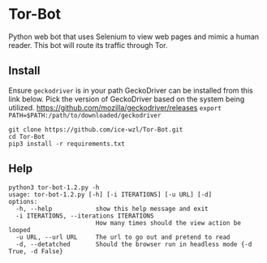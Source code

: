 # Tor-Bot
Python web bot that uses Selenium to view web pages and mimic a human reader.  This bot will route its traffic through Tor.
## Install
Ensure `geckodriver` is in your path
GeckoDriver can be installed from this link below. Pick the version of GeckoDriver based on the system being utilized.
https://github.com/mozilla/geckodriver/releases
`export PATH=$PATH:/path/to/downloaded/geckodriver`
````
git clone https://github.com/ice-wzl/Tor-Bot.git
cd Tor-Bot
pip3 install -r requirements.txt
````
## Help
````
python3 tor-bot-1.2.py -h                                                                                      
usage: tor-bot-1.2.py [-h] [-i ITERATIONS] [-u URL] [-d]
options:
  -h, --help            show this help message and exit
  -i ITERATIONS, --iterations ITERATIONS
                        How many times should the view action be looped
  -u URL, --url URL     The url to go out and pretend to read
  -d, --detatched       Should the browser run in headless mode {-d True, -d False}
  ````
